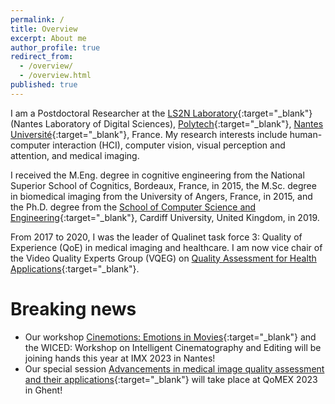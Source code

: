 ```yaml
---
permalink: /
title: Overview
excerpt: About me
author_profile: true
redirect_from:
  - /overview/
  - /overview.html
published: true
---
```

I am a Postdoctoral Researcher at the [LS2N Laboratory](https://www.ls2n.fr/?lang=en){:target="_blank"} (Nantes Laboratory of Digital Sciences), [Polytech](https://polytech.univ-nantes.fr/en){:target="_blank"}, [Nantes Université](https://www.english.univ-nantes.fr/){:target="_blank"}, France. My research interests include human-computer interaction (HCI), computer vision, visual perception and attention, and medical imaging.

I received the M.Eng. degree in cognitive engineering from the National Superior School of Cognitics, Bordeaux, France, in 2015, the M.Sc. degree in biomedical imaging from the University of Angers, France, in 2015, and the Ph.D. degree from the [School of Computer Science and Engineering](https://www.cardiff.ac.uk/computer-science){:target="_blank"}, Cardiff University, United Kingdom, in 2019.

From 2017 to 2020, I was the leader of Qualinet task force 3: Quality of Experience (QoE) in medical imaging and healthcare. I am now vice chair of the Video Quality Experts Group (VQEG) on [Quality Assessment for Health Applications]([https://www.its.bldrdoc.gov/vqeg/projects/quality-assessment-for-health-applications-qah.aspx](https://sites.google.com/view/qomex2023/authors/special-sessions/ss1)){:target="_blank"}.


Breaking news
======

* Our workshop [Cinemotions: Emotions in Movies](https://project.inria.fr/wicedxcinemotions2023/){:target="_blank"}  and the WICED: Workshop on Intelligent Cinematography and Editing will be joining hands this year at IMX 2023 in Nantes!
* Our special session [Advancements in medical image quality assessment and their applications](https://sites.google.com/view/qomex2023/authors/accepted-special-sessions/ss1){:target="_blank"} will take place at QoMEX 2023 in Ghent!
